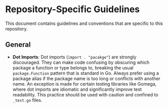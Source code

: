 # Repository-Specific Guidelines

This document contains guidelines and conventions that are specific to this repository.

## General

* **Dot Imports**: Dot imports (`import . "pacakge"`) are strongly discouraged. They can make code confusing by obscuring which package a function or type belongs to, breaking the usual `package.Function` pattern that is standard in Go. Always prefer using a package alias if the package name is too long or conflicts with another name. An exception is made for certain testing libraries like Gomega, where dot imports are idiomatic and significantly improve test readability. This practice should be used with caution and confined to `_test.go` files.

